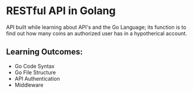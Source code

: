 # RESTful API in Golang 
API built while learning about API's and the Go Language; its function is to find out how many coins an authorized user has in a hypotherical account.

## Learning Outcomes:
- Go Code Syntax
- Go File Structure
- API Authentication
- Middleware
